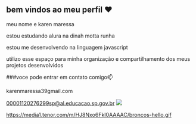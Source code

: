 ## bem vindos ao meu perfil ❤️

meu nome e karen maressa

estou estudando alura na dinah motta runha

estou me desenvolvendo na linguagem javascript

utilizo esse espaço para minha organização e compartilhamento dos meus projetos desenvolvidos

###voce pode entrar em contato comigo📫

karenmaressa39gmail.com

00001120276299sp@al.educacao.sp.gov.br 
![](https://media1.tenor.com/m/HJ8Nxo6FkI0AAAAC/broncos-hello.gif)

https://media1.tenor.com/m/HJ8Nxo6FkI0AAAAC/broncos-hello.gif
